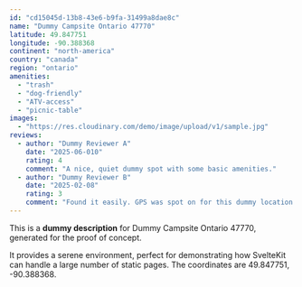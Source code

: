 ```yaml
---
id: "cd15045d-13b8-43e6-b9fa-31499a8dae8c"
name: "Dummy Campsite Ontario 47770"
latitude: 49.847751
longitude: -90.388368
continent: "north-america"
country: "canada"
region: "ontario"
amenities:
  - "trash"
  - "dog-friendly"
  - "ATV-access"
  - "picnic-table"
images:
  - "https://res.cloudinary.com/demo/image/upload/v1/sample.jpg"
reviews:
  - author: "Dummy Reviewer A"
    date: "2025-06-010"
    rating: 4
    comment: "A nice, quiet dummy spot with some basic amenities."
  - author: "Dummy Reviewer B"
    date: "2025-02-08"
    rating: 3
    comment: "Found it easily. GPS was spot on for this dummy location."
---
```


This is a **dummy description** for Dummy Campsite Ontario 47770, generated for the proof of concept.

It provides a serene environment, perfect for demonstrating how SvelteKit can handle a large number of static pages. The coordinates are 49.847751, -90.388368.
